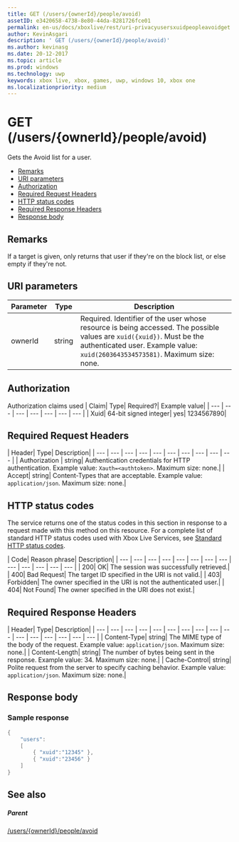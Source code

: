 ```yaml
---
title: GET (/users/{ownerId}/people/avoid)
assetID: e3420658-4738-8e80-44da-8281726fce01
permalink: en-us/docs/xboxlive/rest/uri-privacyusersxuidpeopleavoidget.html
author: KevinAsgari
description: ' GET (/users/{ownerId}/people/avoid)'
ms.author: kevinasg
ms.date: 20-12-2017
ms.topic: article
ms.prod: windows
ms.technology: uwp
keywords: xbox live, xbox, games, uwp, windows 10, xbox one
ms.localizationpriority: medium
---
```



# GET (/users/{ownerId}/people/avoid)
Gets the Avoid list for a user.

  * [Remarks](#ID4EQ)
  * [URI parameters](#ID4EZ)
  * [Authorization](#ID4EEB)
  * [Required Request Headers](#ID4EJC)
  * [HTTP status codes](#ID4EYD)
  * [Required Response Headers](#ID4E1F)
  * [Response body](#ID4ESH)

<a id="ID4EQ"></a>


## Remarks

If a target is given, only returns that user if they're on the block list, or else empty if they're not.

<a id="ID4EZ"></a>


## URI parameters

| Parameter| Type| Description|
| --- | --- | --- |
| ownerId| string| Required. Identifier of the user whose resource is being accessed. The possible values are <code>xuid({xuid})</code>. Must be the authenticated user. Example value: <code>xuid(2603643534573581)</code>. Maximum size: none. |

<a id="ID4EEB"></a>


## Authorization

Authorization claims used | Claim| Type| Required?| Example value|
| --- | --- | --- | --- | --- | --- | --- |
| Xuid| 64-bit signed integer| yes| 1234567890|

<a id="ID4EJC"></a>


## Required Request Headers

| Header| Type| Description|
| --- | --- | --- | --- | --- | --- | --- | --- | --- | --- |
| Authorization | string| Authentication credentials for HTTP authentication. Example value: <code>Xauth=&lt;authtoken></code>. Maximum size: none.|
| Accept| string| Content-Types that are acceptable. Example value: <code>application/json</code>. Maximum size: none.|

<a id="ID4EYD"></a>


## HTTP status codes

The service returns one of the status codes in this section in response to a request made with this method on this resource. For a complete list of standard HTTP status codes used with Xbox Live Services, see [Standard HTTP status codes](../../additional/httpstatuscodes.md).

| Code| Reason phrase| Description|
| --- | --- | --- | --- | --- | --- | --- | --- | --- | --- | --- | --- | --- |
| 200| OK| The session was successfully retrieved.|
| 400| Bad Request| The target ID specified in the URI is not valid.|
| 403| Forbidden| The owner specified in the URI is not the authenticated user.|
| 404| Not Found| The owner specified in the URI does not exist.|

<a id="ID4E1F"></a>


## Required Response Headers

| Header| Type| Description|
| --- | --- | --- | --- | --- | --- | --- | --- | --- | --- | --- | --- | --- | --- | --- | --- |
| Content-Type| string| The MIME type of the body of the request. Example value: <code>application/json</code>. Maximum size: none.|
| Content-Length| string| The number of bytes being sent in the response. Example value: 34. Maximum size: none.|
| Cache-Control| string| Polite request from the server to specify caching behavior. Example value: <code>application/json</code>. Maximum size: none.|

<a id="ID4ESH"></a>


## Response body

<a id="ID4EYH"></a>


### Sample response


```cpp
{
    "users":
    [
        { "xuid":"12345" },
        { "xuid":"23456" }
    ]
}

```


<a id="ID4EDAAC"></a>


## See also

<a id="ID4EFAAC"></a>


##### Parent

[/users/{ownerId}/people/avoid](uri-privacyusersxuidpeopleavoid.md)

